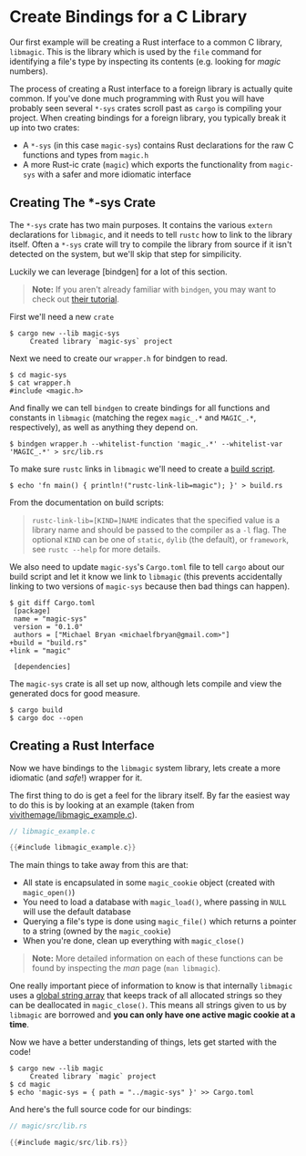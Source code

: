 # Create Bindings for a C Library

Our first example will be creating a Rust interface to a common C library,
`libmagic`. This is the library which is used by the `file` command for
identifying a file's type by inspecting its contents (e.g. looking for *magic*
numbers).

The process of creating a Rust interface to a foreign library is actually quite
common. If you've done much programming with Rust you will have probably seen
several `*-sys` crates scroll past as `cargo` is compiling your project. When
creating bindings for a foreign library, you typically break it up into two
crates:

- A `*-sys` (in this case `magic-sys`) contains Rust declarations for the raw C
  functions and types from `magic.h`
- A more Rust-ic crate (`magic`) which exports the functionality from
  `magic-sys` with a safer and more idiomatic interface

## Creating The *-sys Crate

The `*-sys` crate has two main purposes. It contains the various `extern` 
declarations for `libmagic`, and it needs to tell `rustc` how to link to the
library itself. Often a `*-sys` crate will try to compile the library from
source if it isn't detected on the system, but we'll skip that step for 
simpilicity.

Luckily we can leverage [bindgen] for a lot of this section.

> **Note:** If you aren't already familiar with `bindgen`, you may want to check
> out [their tutorial][bg-tut].

First we'll need a new `crate`

```console
$ cargo new --lib magic-sys
     Created library `magic-sys` project
```

Next we need to create our `wrapper.h` for bindgen to read.

```console
$ cd magic-sys
$ cat wrapper.h 
#include <magic.h>
```

And finally we can tell `bindgen` to create bindings for all functions and 
constants in `libmagic` (matching the regex `magic_.*` and `MAGIC_.*`, 
respectively), as well as anything they depend on.

```console
$ bindgen wrapper.h --whitelist-function 'magic_.*' --whitelist-var 'MAGIC_.*' > src/lib.rs
```

To make sure `rustc` links in `libmagic` we'll need to create a [build script].

```console
$ echo 'fn main() { println!("rustc-link-lib=magic"); }' > build.rs
```

From the documentation on build scripts:

> `rustc-link-lib=[KIND=]NAME` indicates that the specified value is a library
> name and should be passed to the compiler as a `-l` flag. The optional `KIND` 
> can be one of `static`, `dylib` (the default), or `framework`, see 
> `rustc --help` for more details.

We also need to update `magic-sys`'s `Cargo.toml` file to tell `cargo` about our
build script and let it know we link to `libmagic` (this prevents accidentally
linking to two versions of `magic-sys` because then bad things can happen).

```console
$ git diff Cargo.toml
 [package]
 name = "magic-sys"
 version = "0.1.0"
 authors = ["Michael Bryan <michaelfbryan@gmail.com>"]
+build = "build.rs"
+link = "magic"

 [dependencies]
```

The `magic-sys` crate is all set up now, although lets compile and view the
generated docs for good measure.

```console
$ cargo build
$ cargo doc --open
```

## Creating a Rust Interface

Now we have bindings to the `libmagic` system library, lets create a more
idiomatic (and *safe*!) wrapper for it.

The first thing to do is get a feel for the library itself. By far the easiest
way to do this is by looking at an example (taken from 
[vivithemage/libmagic_example.c][example]).

```c
// libmagic_example.c

{{#include libmagic_example.c}}
```

The main things to take away from this are that:

- All state is encapsulated in some `magic_cookie` object (created with 
  `magic_open()`)
- You need to load a database with `magic_load()`, where passing in `NULL` will 
  use the default database
- Querying a file's type is done using `magic_file()` which returns a pointer
  to a string (owned by the `magic_cookie`)
- When you're done, clean up everything with `magic_close()`

> **Note:** More detailed information on each of these functions can be found by
> inspecting the *man* page (`man libmagic`). 

One really important piece of information to know is that internally `libmagic` 
uses a [global string array][strings] that keeps track of all allocated
strings so they can be deallocated in `magic_close()`. This means all strings
given to us by `libmagic` are borrowed and **you can only have one active
magic cookie at a time**.

Now we have a better understanding of things, lets get started with the code!

```console
$ cargo new --lib magic
     Created library `magic` project
$ cd magic
$ echo 'magic-sys = { path = "../magic-sys" }' >> Cargo.toml
```

And here's the full source code for our bindings:

```rust
// magic/src/lib.rs

{{#include magic/src/lib.rs}}
```

[bg-tut]: https://rust-lang-nursery.github.io/rust-bindgen/introduction.html
[build script]: https://doc.rust-lang.org/cargo/reference/build-scripts.html
[example]: https://gist.github.com/vivithemage/9489378
[strings]: https://github.com/file/file/blob/d14511987263ae3c6f5ad28ed7b81c26afdb422c/src/apprentice.c#L113-L116